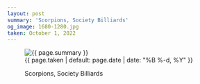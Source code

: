 ```yaml
---
layout: post
summary: 'Scorpions, Society Billiards'
og_image: 1680-1280.jpg
taken: October 1, 2022
---
```


<figure class="post">
 <img alt="{{ page.summary }}" sizes="(min-width: 700px) 50vw, calc(100vw - 2rem)" src="{{ site.assets_url }}/1680-640.jpg" srcset="{{ site.assets_url }}/1680-320.jpg 320w, {{ site.assets_url }}/1680-640.jpg 640w, {{ site.assets_url }}/1680-960.jpg 960w, {{ site.assets_url }}/1680-1280.jpg 1280w"/>
 <figcaption>
  <time>
   {{ page.taken | default: page.date | date: "%B %-d, %Y" }}
  </time>
  <p>
   Scorpions, Society Billiards
  </p>
 </figcaption>
</figure>
